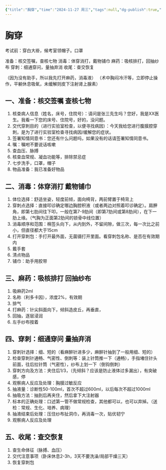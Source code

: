 ```yaml
---
{"title":"胸穿","time":"2024-11-27 周三","tags":null,"dg-publish":true,"permalink":"/200 学习/208 内科学/第02篇 呼吸系统/胸穿/","dgPassFrontmatter":true,"created":"2024-11-27T08:15:15.000+08:00","updated":"2024-11-27T08:50:39.000+08:00"}
---
```


# 胸穿
考试前：穿白大褂，候考室领帽子。口罩

准备：核交签嘱，查核七物
消毒：体穿消打，戴物铺巾
麻药：吸核排打，回抽纱布
穿刺：细通穿问，量抽弃消
收尾：查交恢复

（因为没有助手，所以我先打开麻药，消毒液）
（术中胸闷冷汗等，立即停止操作，平躺休息吸氧，未缓解则皮下注射肾上腺素）
## 一、准备：核交签嘱 查核七物
1. 核查病人信息（姓名，床号，住院号）：请问是张三先生吗？您好，我是XX医生。我看一下您的床号、住院号，好的，没问题。
2. 交代穿刺目的（进行实验室检查，以便寻找病因）：今天我给您进行腹膜腔穿刺，是为了进行实验室检查寻找病因/缓解您的症状。
3. 签署知情同意书：您还有什么问题吗，如果没有的话请签署知情同意书。
4. 嘱：嘱咐不要说话咳嗽
5. 查血压、脉搏
6. 核查血常规、凝血功能等，排除禁忌症
7. 七步洗手，口罩，帽子
8. 物品准备：我已准备好物品
## 二、消毒：体穿消打 戴物铺巾
1. 体位选择：舒适坐姿，轻度前倾，面向椅背，两前臂置于椅背上
2. 穿刺点选择：直接叩诊确定哪边胸腔积液（或者两边对照着叩诊确定）。肩胛角，即第七肋间往下叩，一般在第7-9肋间（即第7肋间或第8肋间），在下一肋上缘。（气胸为正面第2肋间的锁骨中线位置）
3. 消毒顺序和范围：棉签头向下，从内到外，不留间隙，做三次，每一次比之前小，但直径都大于15cm
4. 打开穿刺包：手打开最外面，无菌镊打开里面。看穿刺包名称、是否在有效期内
5. 戴手套
6. 清点物品
7. 铺巾：助手用胶带
## 三、麻药：吸核排打 回抽纱布
1. 吸麻药2ml
2. 名称（利多卡因），浓度2%，有效期
3. 排气
4. 打麻药：针尖斜面向下，倾斜造皮丘，再垂直，
5. 回抽，逐层浸润
6. 左手纱布按着
## 四、穿刺：细通穿问 量抽弃消
1. 穿刺针选择：细、短的（看麻醉针进多少，麻醉针抽到了一般用细、短的）
2. 检查穿刺针通畅、气密性、倒刺等：装上针筒推一下（通畅），手指堵住针头前面，往后拉针筒（气密性），纱布上划一下（倒钩倒刺）
3. 穿刺方向及方法：夹住后1/3，（先倾斜？应该是防止液体过多漏出），有突破感，停
4. 观察病人反应及处理：胸膜过敏反应
5. 抽液量：诊断性50-100ml，首次不超过600ml，以后每次不超过1000ml
6. 抽吸方法：抽到后再夹住，然后拿下大注射器
7. 标本的正确处理：口述第一管不做常规检查，其他都可以，也可以弃掉。（送检：常规、生化、培养、病理）
8. 抽液结束后处理：压住纱布扯洞巾，再消毒一次，贴优韧宁
9. 观察病人反应及处理
## 五、收尾：查交恢复
1. 查生命体征（脉搏、血压）
2. 交代注意事项（卧床休息2-3h，3天不要洗澡/局部干燥三天）
3. 恢复穿刺包

















































































































































































































































































































































































































































